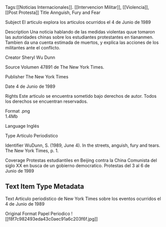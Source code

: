 Tags:[[Noticias Internacionales]]. [[Intervencion Militar]], [[Violencia]], [[Post Protesta]]
Title
Annguish, Fury and Fear

Subject
El articulo explora los articulos ocurridos el 4 de Junio de 1989

Description
Una noticia hablando de las medidas violentas quue tomaron las autoridades chinas sobre los estudiantes protestantes en tiananmen. Tambien da una cuenta estimada de muertos, y explica las acciones de los militantes ante el conflicto.

Creator
Sheryl Wu Dunn

Source
Volumen 47891 de The New York Times.

Publisher
The New York Times

Date
4 de Junio de 1989

Rights
Este articulo se encuentra sometido bajo derechos de autor. Todos los derechos se encuentran reservados.

Format
.png  
1.4Mb

Language
Inglés

Type
Articulo Periodistico

Identifier
WuDunn, S. (1989, June 4). In the streets, anguish, fury and tears. The New York Times, p. 1.

Coverage
Protestas estudiantiles en Beijing contra la China Comunista del siglo XX en busca de un gobierno democratico. Protestas del 3 al 6 de Junio de 1989

## Text Item Type Metadata

Text
Articulo periodistico de New York Times sobre los eventos ocurridos el 4 de Junio de 1989

Original Format
Papel Periodico
![[f8f7c982493eda43c0aec91a6c203f6f.jpg]]